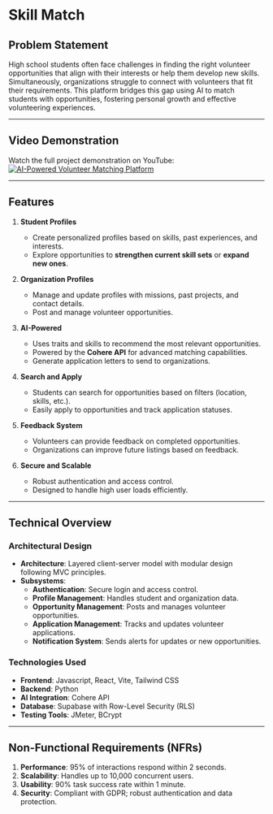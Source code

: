 # Skill Match

## Problem Statement

High school students often face challenges in finding the right volunteer opportunities that align with their interests or help them develop new skills. Simultaneously, organizations struggle to connect with volunteers that fit their requirements. This platform bridges this gap using AI to match students with opportunities, fostering personal growth and effective volunteering experiences.

---

## Video Demonstration

Watch the full project demonstration on YouTube:  
[![AI-Powered Volunteer Matching Platform](https://img.youtube.com/vi/qWnB8xOTpVw/0.jpg)](https://youtu.be/qWnB8xOTpVw)  

---

## Features

1. **Student Profiles**  
   - Create personalized profiles based on skills, past experiences, and interests.
   - Explore opportunities to **strengthen current skill sets** or **expand new ones**.

2. **Organization Profiles**  
   - Manage and update profiles with missions, past projects, and contact details.
   - Post and manage volunteer opportunities.

3. **AI-Powered**  
   - Uses traits and skills to recommend the most relevant opportunities.
   - Powered by the **Cohere API** for advanced matching capabilities.
   - Generate application letters to send to organizations.

4. **Search and Apply**  
   - Students can search for opportunities based on filters (location, skills, etc.).
   - Easily apply to opportunities and track application statuses.

5. **Feedback System**  
   - Volunteers can provide feedback on completed opportunities.
   - Organizations can improve future listings based on feedback.

6. **Secure and Scalable**  
   - Robust authentication and access control.
   - Designed to handle high user loads efficiently.

---

## Technical Overview

### Architectural Design

- **Architecture**: Layered client-server model with modular design following MVC principles.
- **Subsystems**:
  - **Authentication**: Secure login and access control.
  - **Profile Management**: Handles student and organization data.
  - **Opportunity Management**: Posts and manages volunteer opportunities.
  - **Application Management**: Tracks and updates volunteer applications.
  - **Notification System**: Sends alerts for updates or new opportunities.

### Technologies Used

- **Frontend**: Javascript, React, Vite, Tailwind CSS  
- **Backend**: Python
- **AI Integration**: Cohere API  
- **Database**: Supabase with Row-Level Security (RLS)  
- **Testing Tools**: JMeter, BCrypt

---

## Non-Functional Requirements (NFRs)

1. **Performance**: 95% of interactions respond within 2 seconds.
2. **Scalability**: Handles up to 10,000 concurrent users.
3. **Usability**: 90% task success rate within 1 minute.
4. **Security**: Compliant with GDPR; robust authentication and data protection.
